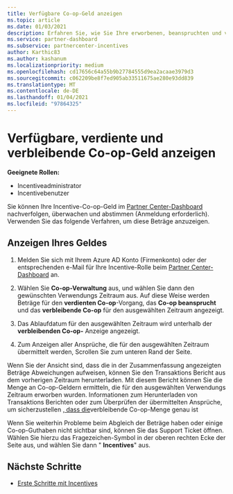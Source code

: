 ```yaml
---
title: Verfügbare Co-op-Geld anzeigen
ms.topic: article
ms.date: 01/03/2021
description: Erfahren Sie, wie Sie Ihre erworbenen, beanspruchten und verbleibenden Co-op-Geld anzeigen, Ablaufdaten anzeigen und inkonsistente Beträge abstimmen.
ms.service: partner-dashboard
ms.subservice: partnercenter-incentives
author: Karthic83
ms.author: kashanum
ms.localizationpriority: medium
ms.openlocfilehash: cd17656c64a55b9b27784555d9ea2acaae3979d3
ms.sourcegitcommit: c062209be8f7ed905ab33511675ae280e93dd839
ms.translationtype: MT
ms.contentlocale: de-DE
ms.lasthandoff: 01/04/2021
ms.locfileid: "97864325"
---
```

# <a name="view-available-earned-claimed-and-remaining-co-op-funds"></a>Verfügbare, verdiente und verbleibende Co-op-Geld anzeigen

**Geeignete Rollen:**

- Incentiveadministrator
- Incentivebenutzer

Sie können Ihre Incentive-Co-op-Geld im [Partner Center-Dashboard](https://partner.microsoft.com/dashboard/) nachverfolgen, überwachen und abstimmen (Anmeldung erforderlich). Verwenden Sie das folgende Verfahren, um diese Beträge anzuzeigen.

## <a name="view-your-funds"></a>Anzeigen Ihres Geldes

1. Melden Sie sich mit Ihrem Azure AD Konto (Firmenkonto) oder der entsprechenden e-Mail für Ihre Incentive-Rolle beim [Partner Center-Dashboard](https://partner.microsoft.com/dashboard/) an.

2. Wählen Sie **Co-op-Verwaltung** aus, und wählen Sie dann den gewünschten Verwendungs Zeitraum aus. Auf diese Weise werden Beträge für den **verdienten Co-op**-Vorgang, das **Co-op beansprucht** und das **verbleibende Co-op** für den ausgewählten Zeitraum angezeigt.

3. Das Ablaufdatum für den ausgewählten Zeitraum wird unterhalb der **verbleibenden Co-op-** Anzeige angezeigt.  

4. Zum Anzeigen aller Ansprüche, die für den ausgewählten Zeitraum übermittelt werden, Scrollen Sie zum unteren Rand der Seite.

Wenn Sie der Ansicht sind, dass die in der Zusammenfassung angezeigten Beträge Abweichungen aufweisen, können Sie den Transaktions Bericht aus dem vorherigen Zeitraum herunterladen. Mit diesem Bericht können Sie die Menge an Co-op-Geldern ermitteln, die für den ausgewählten Verwendungs Zeitraum erworben wurden. Informationen zum Herunterladen von Transaktions Berichten oder zum Überprüfen der übermittelten Ansprüche, um sicherzustellen [, dass die](/partner-center/payout-statement#transaction-history)verbleibende Co-op-Menge genau ist

Wenn Sie weiterhin Probleme beim Abgleich der Beträge haben oder einige Co-op-Guthaben nicht sichtbar sind, können Sie das Support Ticket öffnen. Wählen Sie hierzu das Fragezeichen-Symbol in der oberen rechten Ecke der Seite aus, und wählen Sie dann " **Incentives**" aus.

## <a name="next-steps"></a>Nächste Schritte

- [Erste Schritte mit Incentives](incentives-get-started-intro.md)
